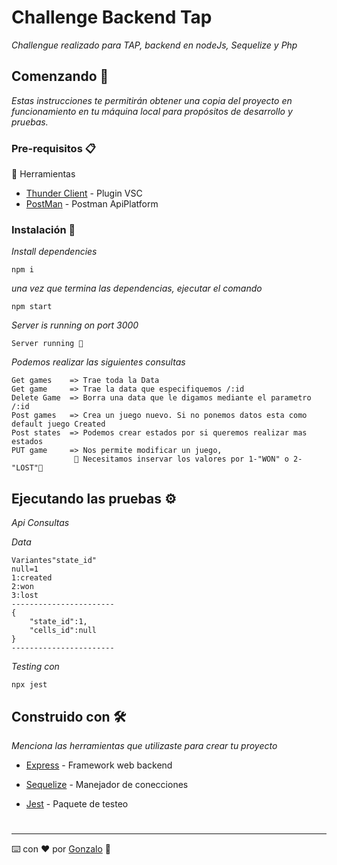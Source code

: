 # Challenge Backend Tap

_Challengue realizado para TAP, backend en nodeJs, Sequelize y Php_

## Comenzando 🚀

_Estas instrucciones te permitirán obtener una copia del proyecto en funcionamiento en tu máquina local para propósitos de desarrollo y pruebas._

### Pre-requisitos 📋

🧰 Herramientas

* [Thunder Client](https://www.npmjs.com/package/express)  - Plugin VSC
* [PostMan](https://www.postman.com/)  - Postman ApiPlatform

### Instalación 🔧

_Install dependencies_

```
npm i
```

_una vez que termina las dependencias, ejecutar el comando_

```
npm start
```

_Server is running on port 3000_

```
Server running 🐯
```

_Podemos realizar las siguientes consultas_

```
Get games    => Trae toda la Data
Get game     => Trae la data que especifiquemos /:id
Delete Game  => Borra una data que le digamos mediante el parametro /:id
Post games   => Crea un juego nuevo. Si no ponemos datos esta como default juego Created
Post states  => Podemos crear estados por si queremos realizar mas estados
PUT game     => Nos permite modificar un juego,
              🎃 Necesitamos inservar los valores por 1-"WON" o 2-"LOST"🎃
```
## Ejecutando las pruebas ⚙️

_Api Consultas_

_Data_

```
Variantes"state_id"
null=1
1:created
2:won
3:lost
-----------------------
{
    "state_id":1,
    "cells_id":null
}
-----------------------
```

_Testing con_

```
npx jest
```
## Construido con 🛠️

_Menciona las herramientas que utilizaste para crear tu proyecto_

* [Express](https://www.npmjs.com/package/express)  - Framework web backend

* [Sequelize](https://sequelize.org/) - Manejador de conecciones

* [Jest](https://www.npmjs.com/package/jest) - Paquete de testeo

#

---

⌨️ con ❤️ por [Gonzalo](https://github.com/Sorakatop/) 🌠
